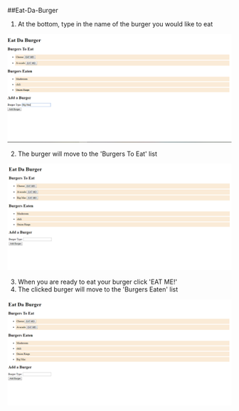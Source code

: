 ##Eat-Da-Burger

1. At the bottom, type in the name of the burger you would like to eat

![alt text](/public/assets/pics/screen-shot1.png)

2. The burger will move to the 'Burgers To Eat' list

![alt text](/public/assets/pics/screen-shot2.png)

3. When you are ready to eat your burger click 'EAT ME!'
4. The clicked burger will move to the 'Burgers Eaten' list 

![alt text](/public/assets/pics/screen-shot3.png)
